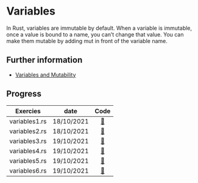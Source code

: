 # Variables

In Rust, variables are immutable by default.
When a variable is immutable, once a value is bound to a name, you can’t change that value.
You can make them mutable by adding mut in front of the variable name.

## Further information

- [Variables and Mutability](https://doc.rust-lang.org/book/ch03-01-variables-and-mutability.html)


## Progress
| Exercies          | date  | Code |
| :---------------: | :-------: | :---------: |
| variables1.rs | 18/10/2021    | [:link:](./variables1.md) |
| variables2.rs | 18/10/2021    | [:link:](./variables2.md) |
| variables3.rs | 19/10/2021    | [:link:](./variables3.md) |
| variables4.rs | 19/10/2021    | [:link:](./variables4.md) |
| variables5.rs | 19/10/2021    | [:link:](./variables5.md) |
| variables6.rs | 19/10/2021    | [:link:](./variables6.md) |